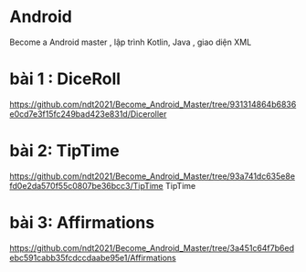 # Android
 Become a Android master , lập trình Kotlin, Java , giao diện XML 

# bài 1 : DiceRoll 
https://github.com/ndt2021/Become_Android_Master/tree/931314864b6836e0cd7e3f15fc249bad423e831d/Diceroller

# bài 2: TipTime
https://github.com/ndt2021/Become_Android_Master/tree/93a741dc635e8efd0e2da570f55c0807be36bcc3/TipTime
TipTime
# bài 3: Affirmations
https://github.com/ndt2021/Become_Android_Master/tree/3a451c64f7b6edebc591cabb35fcdccdaabe95e1/Affirmations

